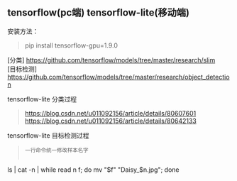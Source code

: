 ## tensorflow(pc端)    tensorflow-lite(移动端)
安装方法：
> pip install tensorflow-gpu=1.9.0

[分类]  https://github.com/tensorflow/models/tree/master/research/slim<br>
[目标检测]  https://github.com/tensorflow/models/tree/master/research/object_detection

tensorflow-lite  分类过程  
> https://blog.csdn.net/u011092156/article/details/80607601<br>
> https://blog.csdn.net/u011092156/article/details/80642133

tensorflow-lite  目标检测过程
> `一行命令统一修改样本名字` <br>
>> ```bash
ls | cat -n | while read n f; do mv "$f" "Daisy_$n.jpg"; done 
```
